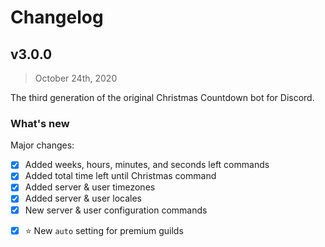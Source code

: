 # Changelog

## v3.0.0

> October 24th, 2020

The third generation of the original Christmas Countdown bot for Discord.

### What's new

Major changes:

- [X] Added weeks, hours, minutes, and seconds left commands
- [X] Added total time left until Christmas command
- [X] Added server & user timezones
- [X] Added server & user locales
- [X] New server & user configuration commands
<!-- - [X] Added Christmas music radio -->
- [X] :star: New `auto` setting for premium guilds
